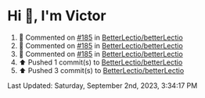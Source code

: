 <h1>Hi 👋, I'm Victor </h1>

<!--RECENT_ACTIVITY:start-->
1. 💬 Commented on [#185](https://github.com/BetterLectio/betterLectio/pull/185#issuecomment-1703862285) in [BetterLectio/betterLectio](https://github.com/BetterLectio/betterLectio)<br>
2. 💬 Commented on [#185](https://github.com/BetterLectio/betterLectio/pull/185#issuecomment-1703858170) in [BetterLectio/betterLectio](https://github.com/BetterLectio/betterLectio)<br>
3. 💬 Commented on [#185](https://github.com/BetterLectio/betterLectio/pull/185#issuecomment-1703850486) in [BetterLectio/betterLectio](https://github.com/BetterLectio/betterLectio)<br>
4. ⬆️ Pushed 1 commit(s) to [BetterLectio/betterLectio](https://github.com/BetterLectio/betterLectio)<br>
5. ⬆️ Pushed 3 commit(s) to [BetterLectio/betterLectio](https://github.com/BetterLectio/betterLectio)<br>
<!--RECENT_ACTIVITY:end-->

<!--RECENT_ACTIVITY:last_update-->
Last Updated: Saturday, September 2nd, 2023, 3:34:17 PM
<!--RECENT_ACTIVITY:last_update_end-->
